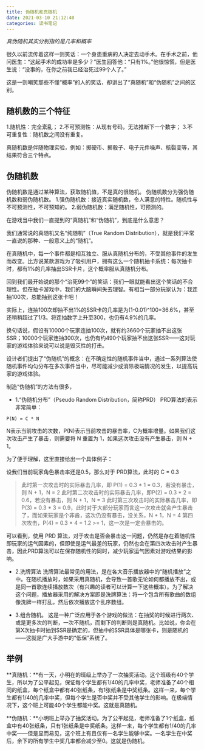 ```yaml
---
title: 伪随机和真随机
date: 2021-03-10 21:12:40
categories: 读书笔记
---
```

*真伪随机其实分别指的是几率和概率*

很久以前流传着这样一则笑话：一个身患重病的人决定去动手术。在手术之前，他问医生：“这起手术的成功率是多少？”医生回答他：“只有1%。”他很惊慌，但是医生说：“没事的，在你之前我已经治死过99个人了。”

这是一则嘲笑那些不懂“概率”的人的笑话，却讲出了“真随机”和“伪随机”之间的区别。
## 随机数的三个特征

1.随机性：完全紊乱；
2.不可预测性：从现有号码，无法推断下一个数字；
3.不可重复性：随机数之间没有重复。

真随机数是伴随物理实验，例如：掷硬币、掷骰子、电子元件噪声、核裂变等，其结果符合三个特点。

## 伪随机数

伪随机数是通过某种算法，获取随机值，不是真的很随机。
伪随机数分为强伪随机数和弱伪随机数。
1.强伪随机数：接近真实随机数，令人满意的特性。随机性与不可预测性，不可预知的。
2.弱伪随机数：满足随机性，可预测的。

在游戏当中我们一直提到的“真随机”和“伪随机”，到底是什么意思？

我们通常说的真随机又名“纯随机”（True Random Distribution），就是我们平常一直说的那种、一般意义上的“随机”。

在真随机中，每一个事件都是相互独立、服从真随机分布的，不受其他事件的发生而改变。比方说某款游戏为了吸引用户，拥有这么一个随机抽卡系统：每次抽卡时，都有1%的几率抽出SSR卡片，这个概率服从真随机分布。

回到我们最开始说的那个“治死99个”的笑话：我们一眼就能看出这个笑话的不合理性。但在抽卡游戏中，我们的大脑瞬间失去理智。有相当一部分玩家认为：我连抽100次，总能抽到这张卡吧！

实际上，连抽100次却抽不出1%的SSR卡的几率是为(1-0.01)^100=36.6%，甚至还稍稍超过了1/3。将连抽数字上升至300，也仍有4.9%的几率。

换句话说，假设有10000个玩家连抽100次，就有约3660个玩家抽不出这张SSR；10000个玩家连抽300次，也仍有约490个玩家抽不出这张SSR——这对玩家的游戏体验来说可以说是毁灭性的打击。

设计者们提出了“伪随机”的概念：在不确定性的随机事件当中，通过一系列算法使随机事件均匀分布在多次事件当中，尽可能减少或消除极端情况的发生，以提高玩家的游戏体验。

制造“伪随机”的方法有很多，
- 1.“伪随机分布”（Pseudo Random Distribution，简称PRD）
PRD算法的表示非常简单：
```
P(N) = C * N
```
N表示当前攻击的次数，P(N)表示当前攻击的暴击率，C为概率增量。如果我们这次攻击产生了暴击，则需要将 N 重置为 1，如果这次攻击没有产生暴击，则 N + 1。

为了便于理解，这里直接给出一个具体例子：

设我们当前玩家角色暴击率还是0.5，那么对于 PRD算法，此时的 C = 0.3

>此时第一次攻击时的实际暴击几率，即 P(1) = 0.3 * 1 = 0.3，若没有暴击，则 N + 1，N = 2
此时第二次攻击时的实际暴击几率，即P(2) = 0.3 * 2 = 0.6，若没有暴击，则 N + 1，N = 3
此时第三次攻击时的实际暴击几率，即P(3) = 0.3 * 3 = 0.9，此时对于大部分玩家而言这一次攻击就会产生暴击了，而如果玩家是个非酋，这次仍没有暴击，没关系，N + 1，N = 4
第四次攻击，P(4) = 0.3 * 4 = 1.2 >= 1，这一次是一定会暴击的。

可以看到，使用 PRD 算法，对于攻击是否会暴击这一问题，仍然是存在着随机性即玩家的运气因素的，但即使是运气最差的玩家，仍然也会在第四次攻击时产生暴击，因此PRD算法可以在保存随机性的同时，减少玩家运气因素对游戏结果的影响。

- 2.洗牌算法
洗牌算法最常见的用法，是在各大音乐播放器中的“随机播放”之中。在随机播放时，如果采用真随机，会导致一首歌无论如何都播放不出，或是同一首歌连续播放数次（有兴趣的读者可以计算一下这些概率）。为了解决这个问题，播放器采用的解决方案即是洗牌算法：将一个包含所有歌曲的数组像洗牌一样打乱，然后依次播放这个乱序数组。

- 3.组合随机。
这是一种广泛应用于各个游戏的做法：在抽奖的时候进行两次、或是更多次的判断，一次不随机，而剩下的判断则是真随机。比如说，你会在第X次抽卡时抽到SSR是确定的，但抽中的SSR具体是哪张卡，则是随机的——这就是广大手游中的“低保”系统了。

## 举例
**真随机：**有一天，小明在的班级上举办了一次抽奖活动。这个班级有40个学生，所以为了公平起见，保证每个学生都有1/40的几率中奖，老师准备了40个相同的纸盒，每个纸盒中都有40张纸条，有1张纸条是中奖纸条。这样一来，每个学生都有1/40的几率中奖，但每个学生是否中奖并不受其他学生的影响。在极端情况下，这个班上可能40个学生都能中奖。这就是真随机。

**伪随机：**小明班上举办了抽奖活动。为了公平起见，老师准备了1个纸盒，纸盒中有40张纸条，只有1张纸条是中奖纸条。这样一来，每个学生都有1/40的几率中奖——但是显而易见，这个班上有且仅有一名学生能够中奖。一名学生在中奖后，余下的所有学生中奖几率都会减少至0。这就是伪随机。
